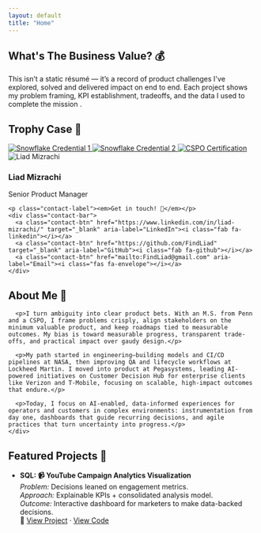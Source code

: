 ```yaml
---
layout: default
title: "Home"
---
```


<!-- WHY -->
<section class="panel">
  <h2>What's The Business Value? 💰</h2>
  <p>This isn’t a static résumé — it’s a record of product challenges I've explored, solved and delivered impact on end to end. Each project shows my problem framing, KPI establishment, tradeoffs, and the data I used to complete the mission .</p>
</section>

<!-- TROPHY CASE -->
<section class="panel">
  <h2>Trophy Case 🥇</h2>
  <div class="trophy-row">
    <a class="trophy-badge" href="https://achieve.snowflake.com/de6a8975-e11f-4785-90e3-9666c3ef468e#acc.ZX9lSow3" target="_blank" rel="noopener" aria-label="Snowflake Credential 1">
      <img class="trophy-img" src="{{ site.baseurl }}/images/badges/snowflake1.png" alt="Snowflake Credential 1">
    </a>
    <a class="trophy-badge" href="https://achieve.snowflake.com/93121afa-094f-4223-b278-508051e48a46#acc.mduLZGOw" target="_blank" rel="noopener" aria-label="Snowflake Credential 2">
      <img class="trophy-img" src="{{ site.baseurl }}/images/badges/snowflake2.png" alt="Snowflake Credential 2">
    </a>
    <a class="trophy-badge" href="https://certification.scrumalliance.org/accounts/1772540-liad-mizrachi/certifications/2103507-cspo" target="_blank" rel="noopener" aria-label="CSPO Certification">
      <img class="trophy-img" src="{{ site.baseurl }}/images/badges/cspo.png" alt="CSPO Certification">
    </a>
  </div>
</section>

<!-- INTRO: PROFILE (LEFT) + ABOUT (RIGHT) -->
<div class="two-col">
  <!-- LEFT PANEL -->
  <div class="col-left">
    <div class="top-group">
      <img src="{{ site.baseurl }}/images/liad-mizrachi.jpg" alt="Liad Mizrachi" class="profile-pic">
      <h3 class="profile-name">Liad Mizrachi</h3>
      <p class="profile-title">Senior Product Manager</p>
    </div>

    <p class="contact-label"><em>Get in touch! 📧</em></p>
    <div class="contact-bar">
      <a class="contact-btn" href="https://www.linkedin.com/in/liad-mizrachi/" target="_blank" aria-label="LinkedIn"><i class="fab fa-linkedin"></i></a>
      <a class="contact-btn" href="https://github.com/FindLiad" target="_blank" aria-label="GitHub"><i class="fab fa-github"></i></a>
      <a class="contact-btn" href="mailto:FindLiad@gmail.com" aria-label="Email"><i class="fas fa-envelope"></i></a>
    </div>
  </div>

  <!-- RIGHT PANEL -->
  <div class="col-right">
    <div class="about-inner">
      <h2>About Me 👤</h2>

      <p>I turn ambiguity into clear product bets. With an M.S. from Penn and a CSPO, I frame problems crisply, align stakeholders on the minimum valuable product, and keep roadmaps tied to measurable outcomes. My bias is toward measurable progress, transparent trade-offs, and practical impact over gaudy design.</p>

      <p>My path started in engineering—building models and CI/CD pipelines at NASA, then improving QA and lifecycle workflows at Lockheed Martin. I moved into product at Pegasystems, leading AI-powered initiatives on Customer Decision Hub for enterprise clients like Verizon and T-Mobile, focusing on scalable, high-impact outcomes that endure.</p>

      <p>Today, I focus on AI-enabled, data-informed experiences for operators and customers in complex environments: instrumentation from day one, dashboards that guide recurring decisions, and agile practices that turn uncertainty into progress.</p>
    </div>
  </div>
</div>

<!-- FEATURED PROJECTS -->
<section class="panel">
  <h2>Featured Projects 🎨</h2>
  <ul class="project-list">
    <li>
      <strong>SQL: 📹 YouTube Campaign Analytics Visualization</strong><br>
      <em>Problem:</em> Decisions leaned on engagement metrics.<br>
      <em>Approach:</em> Explainable KPIs + consolidated analysis model.<br>
      <em>Outcome:</em> Interactive dashboard for marketers to make data-backed decisions.<br>
      <span class="project-links">🔗 <a href="https://findliad.github.io/Data-Backed-Decision-Making-for-Youtube-Campaigns/" target="_blank" rel="noopener">View Project</a> · <a href="https://github.com/FindLiad/Data-Backed-Decision-Making-for-Youtube-Campaigns" target="_blank" rel="noopener">View Code</a></span>
    </li>
  </ul>
</section>


 